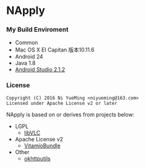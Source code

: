 NApply
======


### My Build Enviroment
- Common
 - Mac OS X EI Capitan 版本10.11.6
- Android 24
 - Java 1.8
- [Android Studio 2.1.2](https://developer.android.com/studio/index.html)

### License
```
Copyright (C) 2016 Ni YueMing <niyueming@163.com> 
Licensed under Apache License v2 or later
```

NApply is based on or derives from projects below:
- LGPL
  - [libVLC](http://git.videolan.org/?p=vlc.git)
- Apache License v2
  - [VitamioBundle](https://github.com/yixia/VitamioBundle)
- Other
  - [okhttputils](https://github.com/hongyangAndroid/okhttputils)